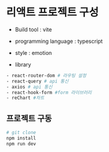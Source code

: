 # 리액트 프로젝트 구성

- Build tool : vite
- programming language : typescript
- style : emotion

- library

```bash
- react-router-dom # 라우팅 설정
- react-query # api 통신
- axios # api 통신
- react-hook-form #form 라이브러리
- reChart #차트
```

## 프로젝트 구동

```bash
# git clone
npm install
npm run dev
```
